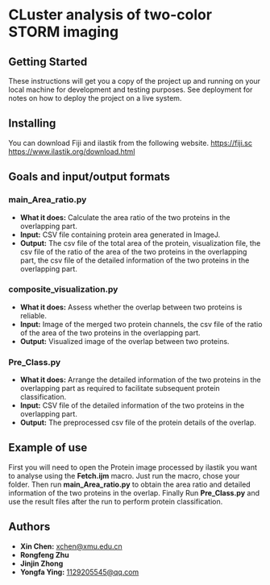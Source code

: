 # CLuster analysis of two-color STORM imaging

## Getting Started

These instructions will get you a copy of the project up and running on your local machine for development and testing purposes. See deployment for notes on how to deploy the project on a live system.

## Installing
You can download Fiji and ilastik from the following website.
https://fiji.sc
https://www.ilastik.org/download.html

## Goals and input/output formats

 ### main_Area_ratio.py
 

 - **What it does:** Calculate the area ratio of the two proteins in the overlapping part.
 - **Input:** CSV file containing protein area generated in ImageJ.
 - **Output:** The csv file of the total area of the protein, visualization file, the csv file of the ratio of the area of the two proteins in the overlapping part, the csv file of the detailed information of the two proteins in the overlapping part.
 
 ### composite_visualization.py
 
 - **What it does:** Assess whether the overlap between two proteins is reliable.
 - **Input:** Image of the merged two protein channels, the csv file of the ratio of the area of the two proteins in the overlapping part.
 - **Output:** Visualized image of the overlap between two proteins.

### Pre_Class.py

 - **What it does:** Arrange the detailed information of the two proteins in the overlapping part as required to facilitate subsequent protein classification.
 - **Input:** CSV file of the detailed information of the two proteins in the overlapping part.
 - **Output:** The preprocessed csv file of the protein details of the overlap.

## Example of use
First you will need to open the Protein image processed by ilastik you want to analyse using the **Fetch.ijm** macro. Just run the macro, chose your folder.
Then run **main_Area_ratio.py** to obtain the area ratio and detailed information of the two proteins in the overlap.
Finally Run **Pre_Class.py** and use the result files after the run to perform protein classification.

## Authors

 - **Xin Chen:** xchen@xmu.edu.cn
 - **Rongfeng Zhu**
 - **Jinjin Zhong**
 - **Yongfa Ying:** 1129205545@qq.com
